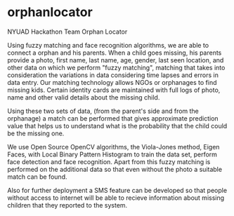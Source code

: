 orphanlocator
=============

NYUAD Hackathon Team Orphan Locator

Using fuzzy matching and face recognition algorithms, we are able to connect a orphan and his parents. 
When a child goes missing, his parents provide a photo, first name, last name, age, gender, last seen location, and other data on which we perform "fuzzy matching", matching that takes into consideration the variations in data considering time lapses and errors in data entry. Our matching technology allows NGOs or orphanages to find missing kids. Certain identity cards are maintained with full logs of photo, name and other valid details about the missing child. 

Using these two sets of data, (from the parent's side and from the orphanage) a match can be performed that gives approximate prediction value that helps us to understand what is the probability that the child could be the missing one. 

We use Open Source OpenCV algorithms, the Viola-Jones method, Eigen Faces, with Local Binary Pattern Histogram to train the data set, perform face detection and face recognition.  Apart from this fuzzy matching is performed on the additional data so that even without the photo a suitable match can be found. 

Also for further deployment a SMS feature can be developed so that people without access to internet will be able to recieve information about missing children that they reported to the system.
